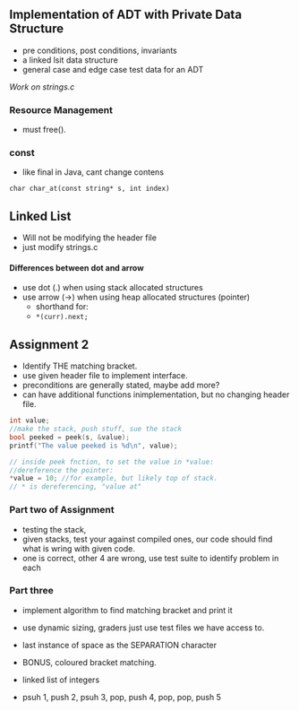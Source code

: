 ## Implementation of ADT with Private Data Structure
- pre conditions, post conditions, invariants
- a linked lsit data structure
- general case and edge case test data for an ADT

*Work on strings.c*

### Resource Management
- must free().

### const
- like final in Java, cant change contens

`char char_at(const string* s, int index)`

## Linked List
- Will not be modifying the header file
- just modify strings.c


#### Differences between dot and arrow
- use dot (.) when using stack allocated structures
- use arrow (->) when using heap allocated structures (pointer)
	- shorthand for:
	- `*(curr).next;`


## Assignment 2
- Identify THE matching bracket.
- use given header file to implement interface.
- preconditions are generally stated, maybe add more?
- can have additional functions inimplementation, but no changing header file.

```c
int value;
//make the stack, push stuff, sue the stack
bool peeked = peek(s, &value);
printf("The value peeked is %d\n", value);

// inside peek fnction, to set the value in *value:
//dereference the pointer:
*value = 10; //for example, but likely top of stack.
// * is dereferencing, "value at"
```

### Part two of Assignment
- testing the stack, 
- given stacks, test your against compiled ones, our code should find what is wring with given code.
- one is correct, other 4 are wrong, use test suite to identify problem in each

### Part three
- implement algorithm to find matching bracket and print it


- use dynamic sizing, graders just use test files we have access to.
- last instance of space as the SEPARATION character
- BONUS, coloured bracket matching.
- linked list of integers
- psuh 1, push 2, psuh 3, pop, push 4, pop, pop, push 5
